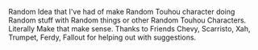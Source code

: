 Random Idea that I've had of make Random Touhou character doing Random stuff with Random things or other Random Touhou Characters. Literally Make that make sense.
Thanks to Friends Chevy, Scarristo, Xah, Trumpet, Ferdy, Fallout for helping out with suggestions.